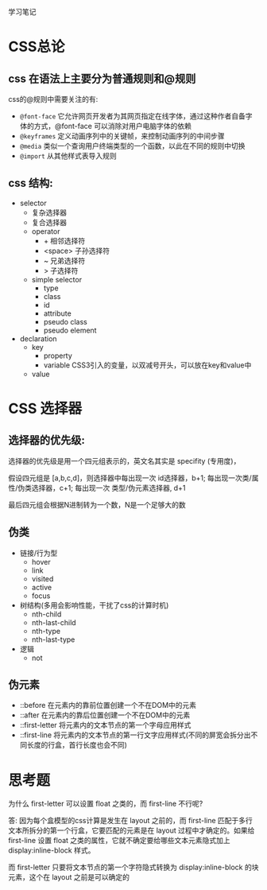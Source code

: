 学习笔记

# CSS总论

## css 在语法上主要分为普通规则和@规则

css的@规则中需要关注的有:

- `@font-face` 它允许网页开发者为其网页指定在线字体，通过这种作者自备字体的方式，@font-face 可以消除对用户电脑字体的依赖
- `@keyframes` 定义动画序列中的关键帧，来控制动画序列的中间步骤
- `@media` 类似一个查询用户终端类型的一个函数，以此在不同的规则中切换
- `@import` 从其他样式表导入规则

## css 结构:
- selector
  - 复杂选择器
  - 复合选择器
  - operator
    - \+ 相邻选择符
    - \<space> 子孙选择符
    - ~ 兄弟选择符
    - \> 子选择符
  - simple selector
    - type
    - class
    - id
    - attribute
    - pseudo class
    - pseudo element
- declaration
  - key
    - property
    - variable CSS3引入的变量，以双减号开头，可以放在key和value中
  - value

# CSS 选择器
## 选择器的优先级:

选择器的优先级是用一个四元组表示的，英文名其实是 specifity (专用度)，
  
假设四元组是 [a,b,c,d]，则选择器中每出现一次 id选择器，b+1; 每出现一次类/属性/伪类选择器，c+1; 每出现一次 类型/伪元素选择器, d+1

最后四元组会根据N进制转为一个数，N是一个足够大的数

## 伪类

- 链接/行为型
  - hover
  - link
  - visited
  - active
  - focus
- 树结构(多用会影响性能，干扰了css的计算时机)
  - nth-child
  - nth-last-child
  - nth-type
  - nth-last-type
- 逻辑
  - not

## 伪元素
- ::before 在元素内的靠前位置创建一个不在DOM中的元素
- ::after 在元素内的靠后位置创建一个不在DOM中的元素
- ::first-letter 将元素内的文本节点的第一个字母应用样式
- ::first-line 将元素内的文本节点的第一行文字应用样式(不同的屏宽会拆分出不同长度的行盒，首行长度也会不同)

# 思考题

为什么 first-letter 可以设置 float 之类的，而 first-line 不行呢?

答: 因为每个盒模型的css计算是发生在 layout 之前的，而 first-line 匹配于多行文本所拆分的第一个行盒，它要匹配的元素是在 layout 过程中才确定的。如果给 first-line 设置 float 之类的属性，它就不确定要给哪些文本元素隐式加上 display:inline-block 样式。

而 first-letter 只要将文本节点的第一个字符隐式转换为 display:inline-block 的块元素，这个在 layout 之前是可以确定的
